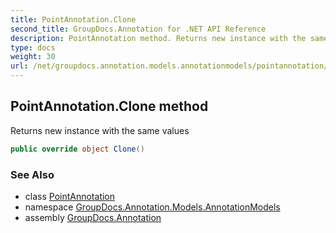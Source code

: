 ```yaml
---
title: PointAnnotation.Clone
second_title: GroupDocs.Annotation for .NET API Reference
description: PointAnnotation method. Returns new instance with the same values
type: docs
weight: 30
url: /net/groupdocs.annotation.models.annotationmodels/pointannotation/clone/
---
```

## PointAnnotation.Clone method

Returns new instance with the same values

```csharp
public override object Clone()
```

### See Also

* class [PointAnnotation](../)
* namespace [GroupDocs.Annotation.Models.AnnotationModels](../../pointannotation/)
* assembly [GroupDocs.Annotation](../../../)


